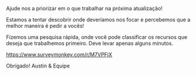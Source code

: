 Ajude nos a priorizar em o que trabalhar na próxima atualização!

Estamos a tentar descobrir onde deveríamos nos focar e percebemos que a melhor maneira é pedir a vocês!

Fizemos uma pesquisa rápida, onde você pode classificar os recursos que deseja que trabalhemos primeiro. Deve levar apenas alguns minutos.

https://www.surveymonkey.com/r/M7VPFjX

Obrigado! Austin & Equipe